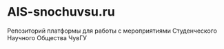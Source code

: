 # AIS-snochuvsu.ru
Репозиторий платформы для работы с мероприятиями Студенческого Научного Общества ЧувГУ
